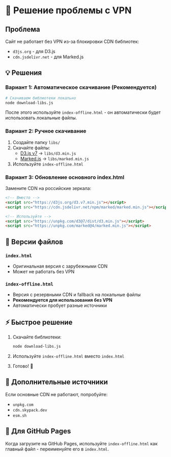 # 🚀 Решение проблемы с VPN

## Проблема
Сайт не работает без VPN из-за блокировки CDN библиотек:
- `d3js.org` - для D3.js 
- `cdn.jsdelivr.net` - для Marked.js

## 💡 Решения

### Вариант 1: Автоматическое скачивание (Рекомендуется)
```bash
# Скачиваем библиотеки локально
node download-libs.js
```

После этого используйте `index-offline.html` - он автоматически будет использовать локальные файлы.

### Вариант 2: Ручное скачивание
1. Создайте папку `libs/`
2. Скачайте файлы:
   - [D3.js v7](https://d3js.org/d3.v7.min.js) → `libs/d3.min.js`
   - [Marked.js](https://cdn.jsdelivr.net/npm/marked/marked.min.js) → `libs/marked.min.js`
3. Используйте `index-offline.html`

### Вариант 3: Обновление основного index.html
Замените CDN на российские зеркала:

```html
<!-- Вместо -->
<script src="https://d3js.org/d3.v7.min.js"></script>
<script src="https://cdn.jsdelivr.net/npm/marked/marked.min.js"></script>

<!-- Используйте -->
<script src="https://unpkg.com/d3@7/dist/d3.min.js"></script>
<script src="https://unpkg.com/marked@4/marked.min.js"></script>
```

## 🎯 Версии файлов

### `index.html`
- Оригинальная версия с зарубежными CDN
- Может не работать без VPN

### `index-offline.html` 
- Версия с резервными CDN и fallback на локальные файлы
- **Рекомендуется для использования без VPN**
- Автоматически пробует разные источники

## ⚡ Быстрое решение

1. Скачайте библиотеки:
   ```bash
   node download-libs.js
   ```

2. Используйте `index-offline.html` вместо `index.html`

3. Готово! 🎉

## 🔧 Дополнительные источники

Если основные CDN не работают, попробуйте:
- `unpkg.com` 
- `cdn.skypack.dev`
- `esm.sh`

## 📱 Для GitHub Pages
Когда загрузите на GitHub Pages, используйте `index-offline.html` как главный файл - переименуйте его в `index.html`. 